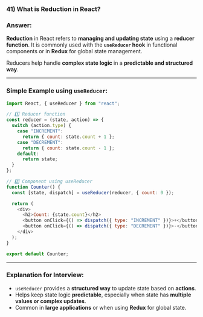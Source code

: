 
### **41) What is Reduction in React?**

### **Answer:**

**Reduction** in React refers to **managing and updating state** using a **reducer function**.
It is commonly used with the **`useReducer` hook** in functional components or in **Redux** for global state management.

Reducers help handle **complex state logic** in a **predictable and structured way**.

---

### **Simple Example using `useReducer`:**

```javascript
import React, { useReducer } from "react";

// 1️⃣ Reducer function
const reducer = (state, action) => {
  switch (action.type) {
    case "INCREMENT":
      return { count: state.count + 1 };
    case "DECREMENT":
      return { count: state.count - 1 };
    default:
      return state;
  }
};

// 2️⃣ Component using useReducer
function Counter() {
  const [state, dispatch] = useReducer(reducer, { count: 0 });

  return (
    <div>
      <h2>Count: {state.count}</h2>
      <button onClick={() => dispatch({ type: "INCREMENT" })}>+</button>
      <button onClick={() => dispatch({ type: "DECREMENT" })}>-</button>
    </div>
  );
}

export default Counter;
```

---

### **Explanation for Interview:**

* `useReducer` provides a **structured way** to update state based on **actions**.
* Helps keep state logic **predictable**, especially when state has **multiple values or complex updates**.
* Common in **large applications** or when using **Redux** for global state.

